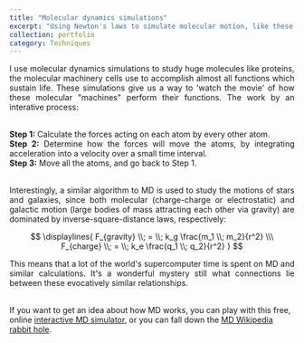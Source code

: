 ```yaml
---
title: "Molecular dynamics simulations"
excerpt: "Using Newton's laws to simulate molecular motion, like these wiggling waters:<br/><img src='/images/water.gif' width='500' height='300'><br/>"
collection: portfolio
category: Techniques
---
```

<div style="text-align: justify">
I use molecular dynamics simulations to study huge molecules like proteins, the molecular machinery cells use to accomplish almost all functions which sustain life. These simulations give us a way to 'watch the movie' of how these molecular "machines" perform their functions. The work by an interative process:<br><br>
  
**Step 1:** Calculate the forces acting on each atom by every other atom. <br>
**Step 2:** Determine how the forces will move the atoms, by integrating acceleration into a velocity over a small time interval. <br>
**Step 3:** Move all the atoms, and go back to Step 1. <br><br>

Interestingly, a similar algorithm to MD is used to study the motions of stars and galaxies, since both molecular (charge-charge or electrostatic) and galactic motion (large bodies of mass attracting each other via gravity) are dominated by inverse-square-distance laws, respectively:

$$
\displaylines{
F_{gravity} \\; = \\; k_g \frac{m_1 \\; m_2}{r^2} \\\
F_{charge} \\; = \\; k_e \frac{q_1 \\; q_2}{r^2}
}
$$

This means that a lot of the world's supercomputer time is spent on MD and similar calculations. It's a wonderful mystery still what connections lie between these evocatively similar relationships.<br> <br>
</div>

If you want to get an idea about how MD works, you can play with this free, online [interactive MD simulator](https://physics.weber.edu/schroeder/md/), or you can fall down the [MD Wikipedia rabbit hole](https://en.wikipedia.org/wiki/Molecular_dynamics).
